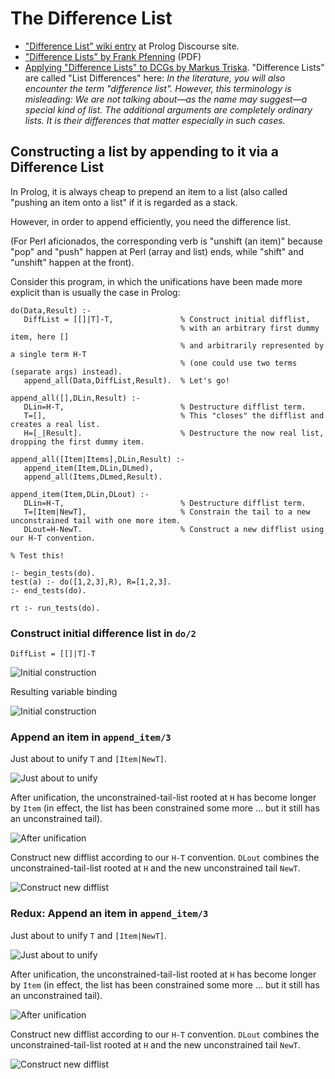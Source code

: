 # The Difference List

- ["Difference List" wiki entry](https://swi-prolog.discourse.group/t/difference-list/959) at Prolog Discourse site.
- ["Difference Lists" by Frank Pfenning](https://www.cs.cmu.edu/~fp/courses/lp/lectures/11-diff.pdf) (PDF)
- [Applying "Difference Lists" to DCGs by Markus Triska](https://www.metalevel.at/prolog/dcg). "Difference Lists" are called "List Differences" here: _In the literature, you will also encounter the term "difference list". However, this terminology is misleading: We are not talking about—as the name may suggest—a special kind of list. The additional arguments are completely ordinary lists. It is their differences that matter especially in such cases._

## Constructing a list by appending to it via a Difference List

In Prolog, it is always cheap to prepend an item to a list (also called "pushing an item onto a list" if it is regarded
as a stack.  

However, in order to append efficiently, you need the difference list.

(For Perl aficionados, the corresponding verb is "unshift (an item)" because "pop" and "push" happen at Perl (array and list) ends, 
while "shift" and "unshift" happen at the front).

Consider this program, in which the unifications have been made more explicit than is usually the case in Prolog:

```logtalk
do(Data,Result) :- 
   DiffList = [[]|T]-T,               % Construct initial difflist, 
                                      % with an arbitrary first dummy item, here []
                                      % and arbitrarily represented by a single term H-T
                                      % (one could use two terms (separate args) instead).
   append_all(Data,DiffList,Result).  % Let's go!

append_all([],DLin,Result) :-
   DLin=H-T,                          % Destructure difflist term.
   T=[],                              % This "closes" the difflist and creates a real list.
   H=[_|Result].                      % Destructure the now real list, dropping the first dummy item.

append_all([Item|Items],DLin,Result) :-
   append_item(Item,DLin,DLmed),
   append_all(Items,DLmed,Result).

append_item(Item,DLin,DLout) :-
   DLin=H-T,                          % Destructure difflist term.
   T=[Item|NewT],                     % Constrain the tail to a new unconstrained tail with one more item.
   DLout=H-NewT.                      % Construct a new difflist using our H-T convention.

% Test this!

:- begin_tests(do).
test(a) :- do([1,2,3],R), R=[1,2,3].
:- end_tests(do).

rt :- run_tests(do).
```


### Construct initial difference list in `do/2`

```
DiffList = [[]|T]-T
```

![Initial construction](01A.png)

Resulting variable binding

![Initial construction](01B.png)

### Append an item in `append_item/3`

Just about to unify `T` and `[Item|NewT]`.

![Just about to unify](02A.png)

After unification, the unconstrained-tail-list rooted at `H` has become longer by `Item` (in effect, the list has been constrained
some more ... but it still has an unconstrained tail).

![After unification](02B.png)

Construct new difflist according to our `H-T` convention.
`DLout` combines the unconstrained-tail-list rooted at `H` and the new unconstrained tail `NewT`.

![Construct new difflist](02C.png)

### Redux: Append an item in `append_item/3`

Just about to unify `T` and `[Item|NewT]`.

![Just about to unify](03A.png)

After unification, the unconstrained-tail-list rooted at `H` has become longer by `Item` (in effect, the list has been constrained
some more ... but it still has an unconstrained tail).

![After unification](03B.png)

Construct new difflist according to our `H-T` convention.
`DLout` combines the unconstrained-tail-list rooted at `H` and the new unconstrained tail `NewT`.

![Construct new difflist](03C.png)





